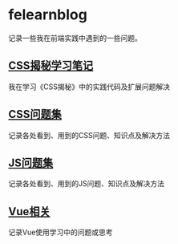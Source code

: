 # felearnblog
记录一些我在前端实践中遇到的一些问题。

## [CSS揭秘学习笔记](https://yantq-sjtu.github.io/felearnblog/cssSecret)
我在学习《CSS揭秘》中的实践代码及扩展问题解决

## [CSS问题集](https://yantq-sjtu.github.io/felearnblog/problems-css)
记录各处看到、用到的CSS问题、知识点及解决方法

## [JS问题集](https://yantq-sjtu.github.io/felearnblog/problems-js)
记录各处看到、用到的JS问题、知识点及解决方法

## [Vue相关](https://yantq-sjtu.github.io/felearnblog/vuerelated)
记录Vue使用学习中的问题或思考
